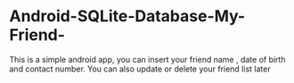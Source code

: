 # Android-SQLite-Database-My-Friend-
This is a simple android app, you can insert your friend name , date of birth and contact number. 
You can also update or delete your friend list later 
